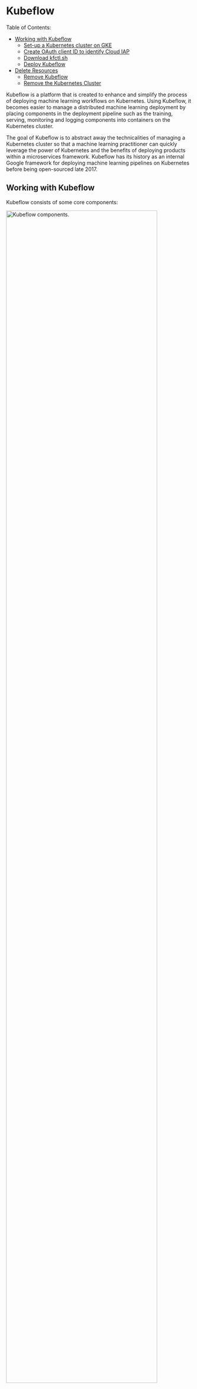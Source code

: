 # Kubeflow

Table of Contents:
<!-- - [Kubeflow](#kubeflow) -->
  - [Working with Kubeflow](#working-with-kubeflow)
    - [Set-up a Kubernetes cluster on GKE](#set-up-a-kubernetes-cluster-on-gke)
    - [Create OAuth client ID to identify Cloud IAP](#create-oauth-client-id-to-identify-cloud-iap)
    - [Download kfctl.sh](#download-kfctlsh)
    - [Deploy Kubeflow](#deploy-kubeflow)
  - [Delete Resources](#delete-resources)
    - [Remove Kubeflow](#remove-kubeflow)
    - [Remove the Kubernetes Cluster](#remove-the-kubernetes-cluster)

Kubeflow is a platform that is created to enhance and simplify the process of deploying machine learning workflows on Kubernetes. Using Kubeflow, it becomes easier to manage a distributed machine learning deployment by placing components in the deployment pipeline such as the training, serving, monitoring and logging components into containers on the Kubernetes cluster.

The goal of Kubeflow is to abstract away the technicalities of managing a Kubernetes cluster so that a machine learning practitioner can quickly leverage the power of Kubernetes and the benefits of deploying products within a microservices framework. Kubeflow has its history as an internal Google framework for deploying machine learning pipelines on Kubernetes before being open-sourced late 2017.

## Working with Kubeflow
Kubeflow consists of some core components:

<img src="img/kubeflow-components.png" alt="Kubeflow components." height=90% width=90% />

### Set-up a Kubernetes cluster on GKE
```bash
# create a GKE cluster
gcloud container clusters create ekaba-gke-cluster
```

```
Creating cluster ekaba-gke-cluster in us-central1-a... Cluster is being health-checked (master is healthy)...done.
Created [https://container.googleapis.com/v1/projects/oceanic-sky-230504/zones/us-central1-a/clusters/ekaba-gke-cluster].
To inspect the contents of your cluster, go to: https://console.cloud.google.com/kubernetes/workload_/gcloud/us-central1-a/ekaba-gke-cluster?project=oceanic-sky-230504
kubeconfig entry generated for ekaba-gke-cluster.
NAME               LOCATION       MASTER_VERSION  MASTER_IP      MACHINE_TYPE   NODE_VERSION  NUM_NODES  STATUS
ekaba-gke-cluster  us-central1-a  1.11.7-gke.4    35.193.101.24  n1-standard-1  1.11.7-gke.4  3          RUNNING
```

```bash
# view the nodes of the kubernetes cluster on GKE
kubectl get nodes
```

```
NAME                                               STATUS    ROLES     AGE       VERSION
gke-ekaba-gke-cluster-default-pool-0f55a72b-0707   Ready     <none>    4m        v1.11.7-gke.4
gke-ekaba-gke-cluster-default-pool-0f55a72b-b0xv   Ready     <none>    4m        v1.11.7-gke.4
gke-ekaba-gke-cluster-default-pool-0f55a72b-g4w8   Ready     <none>    4m        v1.11.7-gke.4
```

### Create OAuth client ID to identify Cloud IAP
Kubeflow uses Cloud Identity-Aware Proxy (Cloud IAP) to securely connect to Jupyter and other running web apps. Kubeflow uses email addressses for authentication. In this section, we'll create an OAuth client ID which will be used to identify Cloud IAP when requesting access to a user’s email account.

- Go to the <a href="https://console.cloud.google.com/apis/credentials">APIs & Services -> Credentials</a> page in GCP Console.
- Go to the OAuth consent screen.
  - Assign an Application Name, e.g. My-Kubeflow-App
  - For Authorized domains, use [YOUR_PRODJECT_ID].cloud.goog

<img src="img/kubeflow-consent-1.png" alt="OAuth consent screen." height=90% width=90% />

- Go to the Credentials tab.
  - Click Create credentials, and then click OAuth client ID.
  - Under Application type, select Web application.

<img src="img/create-credentials-oauth.png" alt="Credentials Tab OAuth." height=90% width=90% />

  - Choose a **Name** to identify the OAuth client ID.
  - In the Authorized redirect URIs box, enter the following:
    ```
    https://<deployment_name>.endpoints.<project>.cloud.goog/_gcp_gatekeeper/authenticate
    ```
  - <deployment_name> must be the name of the Kubeflow deployment.
  - <project> is the GCP project ID.
  - In this case, it will be:
  ```
  https://ekaba-kubeflow-app.endpoints.oceanic-sky-230504.cloud.goog/_gcp_gatekeeper/authenticate
  ```

  <img src="img/create-oauth-clientid.png" alt="Create OAuth client ID." height=90% width=90% />

- Take note of the client ID and client secret that appear in the OAuth client window. This is needed to enable Cloud IAP.

```bash
# Create environment variables from the OAuth client ID and secret earlier obtained.
export CLIENT_ID=506126439013-drbrj036hihvdolgki6lflovm4bjb6c1.apps.googleusercontent.com
export CLIENT_SECRET=bACWJuojIVm7PIMphzTOYz9D
export PROJECT=oceanic-sky-230504
```

### Download kfctl.sh
```bash
# create a folder on the local machine
mkdir kubeflow

# move to created folder
cd kubeflow

# save folder path as a variable
export KUBEFLOW_SRC=$(pwd)

# download kubeflow `kfctl.sh`
export KUBEFLOW_TAG=v0.4.1

curl https://raw.githubusercontent.com/kubeflow/kubeflow/${KUBEFLOW_TAG}/scripts/download.sh | bash
```

```
  % Total    % Received % Xferd  Average Speed   Time    Time     Time  Current
                                 Dload  Upload   Total   Spent    Left  Speed
100   800  100   800    0     0   1716      0 --:--:-- --:--:-- --:--:--  1716
+ '[' '!' -z 0.4.1 ']'
+ KUBEFLOW_TAG=v0.4.1
+ KUBEFLOW_TAG=v0.4.1
++ mktemp -d /tmp/tmp.kubeflow-repo-XXXX
+ TMPDIR=/tmp/tmp.kubeflow-repo-MJcy
+ curl -L -o /tmp/tmp.kubeflow-repo-MJcy/kubeflow.tar.gz https://github.com/kubeflow/kubeflow/archive/v0.4.1.tar.gz
  % Total    % Received % Xferd  Average Speed   Time    Time     Time  Current
                                 Dload  Upload   Total   Spent    Left  Speed
100   125    0   125    0     0     64      0 --:--:--  0:00:01 --:--:--    64
100 8099k    0 8099k    0     0  1309k      0 --:--:--  0:00:06 --:--:-- 2277k
+ tar -xzvf /tmp/tmp.kubeflow-repo-MJcy/kubeflow.tar.gz -C /tmp/tmp.kubeflow-repo-MJcy
...
x kubeflow-0.4.1/tf-controller-examples/tf-cnn/README.md
x kubeflow-0.4.1/tf-controller-examples/tf-cnn/create_job_specs.py
x kubeflow-0.4.1/tf-controller-examples/tf-cnn/launcher.py
++ find /tmp/tmp.kubeflow-repo-MJcy -maxdepth 1 -type d -name 'kubeflow*'
+ KUBEFLOW_SOURCE=/tmp/tmp.kubeflow-repo-MJcy/kubeflow-0.4.1
+ cp -r /tmp/tmp.kubeflow-repo-MJcy/kubeflow-0.4.1/kubeflow ./
+ cp -r /tmp/tmp.kubeflow-repo-MJcy/kubeflow-0.4.1/scripts ./
+ cp -r /tmp/tmp.kubeflow-repo-MJcy/kubeflow-0.4.1/deployment ./
```

```bash
# list directory elements
ls -la
```

```
drwxr-xr-x   6 ekababisong  staff   204 17 Mar 04:15 .
drwxr-xr-x  25 ekababisong  staff   850 17 Mar 04:09 ..
drwxr-xr-x   4 ekababisong  staff   136 17 Mar 04:18 deployment
drwxr-xr-x  36 ekababisong  staff  1224 17 Mar 04:14 kubeflow
drwxr-xr-x  16 ekababisong  staff   544 17 Mar 04:14 scripts
```

### Deploy Kubeflow
```bash
# assign the name for the Kubeflow deployment
# The ksonnet app is created in the directory ${KFAPP}/ks_app
export KFAPP=ekaba-kubeflow-app

# run setup script
${KUBEFLOW_SRC}/scripts/kfctl.sh init ${KFAPP} --platform gcp --project ${PROJECT}

# navigate to the deployment directory
cd ${KFAPP}

# creates config files defining the various resources running on kubernetes
${KUBEFLOW_SRC}/scripts/kfctl.sh generate platform
${KUBEFLOW_SRC}/scripts/kfctl.sh apply platform
${KUBEFLOW_SRC}/scripts/kfctl.sh generate k8s
${KUBEFLOW_SRC}/scripts/kfctl.sh apply k8s
```

```bash
# view resources deployed in namespace kubeflow
kubectl -n kubeflow get  all
```

Kubeflow is available at the url: https://ekaba-kubeflow-app.endpoints.oceanic-sky-230504.cloud.goog/
**Note:** It can take 10-15 minutes for the URI to become available. Kubeflow needs to provision a signed SSL certificate and register a DNS name.

**The Kubeflow Homescreen**

<img src="img/kubeflow-homescreen.png" alt="Kubeflow Homescreen." height=90% width=90% />

## Delete Resources

### Remove Kubeflow
```bash
# navigate to kubeflow app
cd ${KFAPP}

# run script to delete the deployment
${KUBEFLOW_SRC}/scripts/kfctl.sh delete all
```

### Remove the Kubernetes Cluster
```bash
# delete the kubernetes cluster
gcloud container clusters delete ekaba-gke-cluster
```
